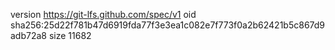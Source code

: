 version https://git-lfs.github.com/spec/v1
oid sha256:25d22f781b47d6919fda77f3e3ea1c082e7f773f0a2b62421b5c867d9adb72a8
size 11682
